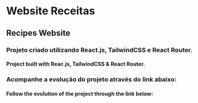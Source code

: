 # Website Receitas
## Recipes Website

### Projeto criado utilizando React.js, TailwindCSS e React Router.
#### Project built with Reac.js, TailwindCSS & React Router.


### Acompanhe a evolução do projeto através do link abaixo:
#### Follow the evolution of the project through the link below:

